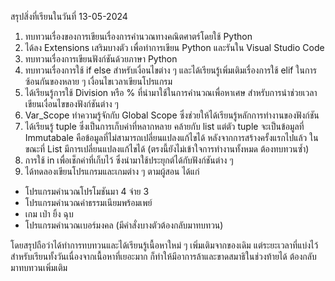 สรุปสิ่งที่เรียนในวันที่ 13-05-2024

1. ทบทวนเรื่องของการเขียนเรื่องการคำนวณทางคณิตศาตร์โดยใช้ Python
2. ได้ลง Extensions เสริมบางตัว เพื่อทำการเขียน Python และรันใน Visual Studio Code 
3. ทบทวนเรื่องการเขียนฟังก์ชันด้วยภาษา Python
4. ทบทวนเรื่องการใช้ if else สำหรับเงื่อนไขต่าง ๆ และได้เรียนรู้เพิ่มเติมเรื่องการใช้ elif ในการซ้อนกันของหลาย ๆ เงื่อนไขเวลาเขียนโปรแกรม
5. ได้เรียนรู้การใช้ Division หรือ % ที่นำมาใช้ในการคำนวณเพื่อหาเศษ สำหรับการนำช่วยเวลาเขียนเงื่อนไขของฟังก์ชันต่าง ๆ
6. Var_Scope ทำความรู้จักกับ Global Scope ซึ่งช่วยให้ได้เรียนรู้หลักการทำงานของฟังก์ชัน
7. ได้เรียนรู้ tuple ซึ่งเป็นการเก็บค่าที่หลากหลาย คล้ายกับ list แต่ตัว tuple จะเป็นข้อมูลที่ Immutabale คือข้อมูลที่ไม่สามารถเปลี่ยนแปลงแก้ไขได้ หลังจากการสร้างครั้งแรกไปแล้ว ในขณะที่ List มีการเปลี่ยนแปลงแก้ไขได้ (ตรงนี้ยังไม่เข้าใจการทำงานทั้งหมด ต้องทบทวนซ้ำ)
8. การใช้ in เพื่อเช็กค่าที่เก็บไว้ ซึ่งนำมาใช้ประยุกต์ได้กับฟังก์ชันต่าง ๆ 
9. ได้ทดลองเขียนโปรแกรมและเกมต่าง ๆ ตามผู้สอน ได้แก่
- โปรแกรมคำนวณโปรโมชันมา 4 จ่าย 3
- โปรแกรมคำนวณค่าธรรมเนียมพร้อมเพย์
- เกม เป่า ยิ้ง ฉุบ
- โปรแกรมคำนวณเบอร์มงคล (มีคำสั่งบางตัวต้องกลับมาทบทวน)

โดยสรุปถือว่าได้ทำการทบทวนและได้เรียนรู้เนื้อหาใหม่ ๆ เพิ่มเติมจากของเดิม แต่ระยะเวลาที่แบ่งไว้สำหรับเรียนทั้งวันเนื่องจากเนื้อหาที่เยอะมาก ก็ทำให้มีอาการล้าและขาดสมาธิในช่วงท้ายได้ ต้องกลับมาทบทวนเพิ่มเติม 
